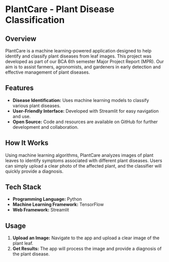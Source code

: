 # PlantCare - Plant Disease Classification

## Overview

PlantCare is a machine learning-powered application designed to help identify and classify plant diseases from leaf images. This project was developed as part of our BCA 6th semester Major Project Report (MPR). Our aim is to assist farmers, agronomists, and gardeners in early detection and effective management of plant diseases.

## Features

- **Disease Identification:** Uses machine learning models to classify various plant diseases.
- **User-Friendly Interface:** Developed with Streamlit for easy navigation and use.
- **Open Source:** Code and resources are available on GitHub for further development and collaboration.

## How It Works

Using machine learning algorithms, PlantCare analyzes images of plant leaves to identify symptoms associated with different plant diseases. Users can simply upload a clear photo of the affected plant, and the classifier will quickly provide a diagnosis.

## Tech Stack

- **Programming Language:** Python
- **Machine Learning Framework:** TensorFlow
- **Web Framework:** Streamlit

## Usage

1. **Upload an Image:** Navigate to the app and upload a clear image of the plant leaf.
2. **Get Results:** The app will process the image and provide a diagnosis of the plant disease.

